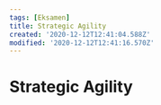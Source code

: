 ```yaml
---
tags: [Eksamen]
title: Strategic Agility
created: '2020-12-12T12:41:04.588Z'
modified: '2020-12-12T12:41:16.570Z'
---
```


# Strategic Agility
